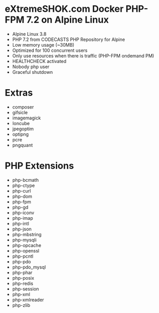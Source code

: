 # eXtremeSHOK.com Docker PHP-FPM 7.2 on Alpine Linux

* Alpine Linux 3.8
* PHP 7.2 from CODECASTS PHP Repository for Alpine
* Low memory usage (~30MB)
* Optimized for 100 concurrent users
* Only use resources when there is traffic (PHP-FPM ondemand PM)
* HEALTHCHECK activated
* Nobody php user
* Graceful shutdown

# Extras
* composer
* gifsicle
* imagemagick
* Ioncube
* jpegoptim
* optipng
* pcre
* pngquant

# PHP Extensions
* php-bcmath
* php-ctype
* php-curl
* php-dom
* php-fpm
* php-gd
* php-iconv
* php-imap
* php-intl
* php-json
* php-mbstring
* php-mysqli
* php-opcache
* php-openssl
* php-pcntl
* php-pdo
* php-pdo_mysql
* php-phar
* php-posix
* php-redis
* php-session
* php-xml
* php-xmlreader
* php-zlib
